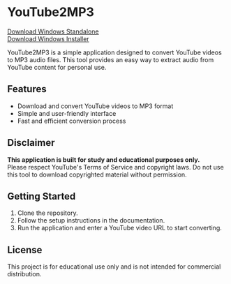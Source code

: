 # YouTube2MP3
  
[Download Windows Standalone](releases/1.0.0/win/YT2MP3-standalone.exe)  
[Download Windows Installer](releases/1.0.0/win/YT2MP3-setup.exe)  


YouTube2MP3 is a simple application designed to convert YouTube videos to MP3 audio files. This tool provides an easy way to extract audio from YouTube content for personal use.

## Features

- Download and convert YouTube videos to MP3 format
- Simple and user-friendly interface
- Fast and efficient conversion process

## Disclaimer

**This application is built for study and educational purposes only.**  
Please respect YouTube's Terms of Service and copyright laws. Do not use this tool to download copyrighted material without permission.


## Getting Started

1. Clone the repository.
2. Follow the setup instructions in the documentation.
3. Run the application and enter a YouTube video URL to start converting.

## License

This project is for educational use only and is not intended for commercial distribution.
